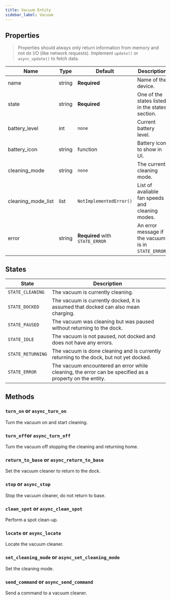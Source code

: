 ```yaml
---
title: Vacuum Entity
sidebar_label: Vacuum
---
```


## Properties

> Properties should always only return information from memory and not do I/O (like network requests). Implement `update()` or `async_update()` to fetch data.

| Name | Type | Default | Description
| ---- | ---- | ------- | -----------
| name | string | **Required** | Name of the device.
| state | string | **Required** | One of the states listed in the states section.
| battery_level | int | `none` | Current battery level.
| battery_icon | string | function | Battery icon to show in UI.
| cleaning_mode | string | `none` | The current cleaning mode.
| cleaning_mode_list | list | `NotImplementedError()`| List of avaliable fan speeds and cleaning modes.
| error | string | **Required** with `STATE_ERROR` | An error message if the vacuum is in `STATE_ERROR`.


## States
| State | Description
| ----- | -----------
| `STATE_CLEANING` | The vacuum is currently cleaning.
| `STATE_DOCKED` | The vacuum is currently docked, it is assumed that docked can also mean charging.
| `STATE_PAUSED` | The vacuum was cleaning but was paused without returning to the dock.
| `STATE_IDLE` | The vacuum is not paused, not docked and does not have any errors.
| `STATE_RETURNING` | The vacuum is done cleaning and is currently returning to the dock, but not yet docked.
| `STATE_ERROR` | The vacuum encountered an error while cleaning, the error can be specified as a property on the entity.

## Methods

### `turn_on` or `async_turn_on`
Turn the vacuum on and start cleaning.

### `turn_off`or `async_turn_off`
Turn the vacuum off stopping the cleaning and returning home.

### `return_to_base` or `async_return_to_base`
Set the vacuum cleaner to return to the dock.

### `stop` or `async_stop`
Stop the vacuum cleaner, do not return to base.

### `clean_spot` or `async_clean_spot`
Perform a spot clean-up.

### `locate` or `async_locate`
Locate the vacuum cleaner.

### `set_cleaning_mode` or `async_set_cleaning_mode`
Set the cleaning mode.

### `send_command` or `async_send_command`
Send a command to a vacuum cleaner.